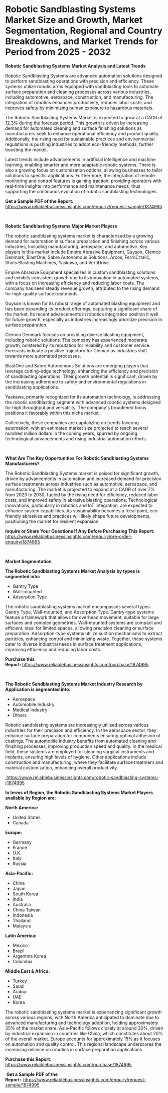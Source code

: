 <p><h1>Robotic Sandblasting Systems Market Size and Growth, Market Segmentation, Regional and Country Breakdowns, and Market Trends for Period from 2025 -  2032</h1></p><p><strong>Robotic Sandblasting Systems Market Analysis and Latest Trends</strong></p>
<p><p>Robotic Sandblasting Systems are advanced automation solutions designed to perform sandblasting operations with precision and efficiency. These systems utilize robotic arms equipped with sandblasting tools to automate surface preparation and cleaning processes across various industries, including automotive, aerospace, construction, and manufacturing. The integration of robotics enhances productivity, reduces labor costs, and improves safety by minimizing human exposure to hazardous materials.</p><p>The Robotic Sandblasting Systems Market is expected to grow at a CAGR of 12.3% during the forecast period. This growth is driven by increasing demand for automated cleaning and surface finishing solutions as manufacturers seek to enhance operational efficiency and product quality. Additionally, the rising need for sustainable practices and environmental regulations is pushing industries to adopt eco-friendly methods, further boosting the market.</p><p>Latest trends include advancements in artificial intelligence and machine learning, enabling smarter and more adaptable robotic systems. There is also a growing focus on customization options, allowing businesses to tailor solutions to specific applications. Furthermore, the integration of remote monitoring and control features is gaining traction, providing operators with real-time insights into performance and maintenance needs, thus supporting the continuous evolution of robotic sandblasting technologies.</p></p>
<p><strong>Get a Sample PDF of the Report:&nbsp;</strong> <a href="https://www.reliablebusinessinsights.com/enquiry/request-sample/1874995?utm_campaign=3299&utm_medium=2&utm_source=Github&utm_content=ia&utm_term=12042025&utm_id=robotic-sandblasting-systems">https://www.reliablebusinessinsights.com/enquiry/request-sample/1874995</a></p>
<p>&nbsp;</p>
<p><strong>Robotic Sandblasting Systems Major Market Players</strong></p>
<p><p>The robotic sandblasting systems market is characterized by a growing demand for automation in surface preparation and finishing across various industries, including manufacturing, aerospace, and automotive. Key players in this market include Empire Abrasive Equipment, Guyson, Clemco Denmark, BlastOne, Sabre Autonomous Solutions, Arcos, FerroČrtalič, Shots Blasting Machines, Yaskawa, and VertiDrive.</p><p>Empire Abrasive Equipment specializes in custom sandblasting solutions and exhibits consistent growth due to its innovation in automated systems, with a focus on increasing efficiency and reducing labor costs. The company has seen steady revenue growth, attributed to the rising demand for high-quality surface treatments.</p><p>Guyson is known for its robust range of automated blasting equipment and has been expanding its product offerings, capturing a significant share of the market. Its recent advancements in robotics integration position it well for future growth, especially as industries increasingly prioritize precision in surface preparation.</p><p>Clemco Denmark focuses on providing diverse blasting equipment, including robotic solutions. The company has experienced moderate growth, bolstered by its reputation for reliability and customer service. Forecasts indicate a positive trajectory for Clemco as industries shift towards more automated processes.</p><p>BlastOne and Sabre Autonomous Solutions are emerging players that leverage cutting-edge technology, enhancing the efficiency and precision of sandblasting operations. Their growth potential is significant, driven by the increasing adherence to safety and environmental regulations in sandblasting applications.</p><p>Yaskawa, primarily recognized for its automation technology, is addressing the robotic sandblasting segment with advanced robotic systems designed for high throughput and versatility. The company's broadened focus positions it favorably within this niche market.</p><p>Collectively, these companies are capitalizing on trends favoring automation, with an estimated market size projected to reach several hundred million dollars in the coming years, spurred by ongoing technological advancements and rising industrial automation efforts.</p></p>
<p>&nbsp;</p>
<p><strong>What Are The Key Opportunities For Robotic Sandblasting Systems Manufacturers?</strong></p>
<p><p>The Robotic Sandblasting Systems market is poised for significant growth, driven by advancements in automation and increased demand for precision surface treatments across industries such as automotive, aerospace, and manufacturing. The market is projected to expand at a CAGR of over 7% from 2023 to 2030, fueled by the rising need for efficiency, reduced labor costs, and improved safety in abrasive blasting operations. Technological innovations, particularly in robotics and IoT integration, are expected to enhance system capabilities. As sustainability becomes a focal point, eco-friendly abrasives and practices will likely shape future developments, positioning the market for resilient expansion.</p></p>
<p><strong>Inquire or Share Your Questions If Any Before Purchasing This Report:</strong> <a href="https://www.reliablebusinessinsights.com/enquiry/pre-order-enquiry/1874995?utm_campaign=3299&utm_medium=2&utm_source=Github&utm_content=ia&utm_term=12042025&utm_id=robotic-sandblasting-systems">https://www.reliablebusinessinsights.com/enquiry/pre-order-enquiry/1874995</a></p>
<p>&nbsp;</p>
<p><strong>Market Segmentation</strong></p>
<p><strong>The Robotic Sandblasting Systems Market Analysis by types is segmented into:</strong></p>
<p><ul><li>Gantry Type</li><li>Wall-mounted</li><li>Adsorption Type</li></ul></p>
<p><p>The robotic sandblasting systems market encompasses several types: Gantry Type, Wall-mounted, and Adsorption Type. Gantry-type systems feature a framework that allows for overhead movement, suitable for large surfaces and complex geometries. Wall-mounted systems are compact and efficient, ideal for limited spaces, allowing precision cleaning or surface preparation. Adsorption-type systems utilize suction mechanisms to extract particles, enhancing control and minimizing waste. Together, these systems cater to diverse industrial needs in surface treatment applications, improving efficiency and reducing labor costs.</p></p>
<p><strong>Purchase this Report:&nbsp;</strong><a href="https://www.reliablebusinessinsights.com/purchase/1874995?utm_campaign=3299&utm_medium=2&utm_source=Github&utm_content=ia&utm_term=12042025&utm_id=robotic-sandblasting-systems">https://www.reliablebusinessinsights.com/purchase/1874995</a></p>
<p>&nbsp;</p>
<p><strong>The Robotic Sandblasting Systems Market Industry Research by Application is segmented into:</strong></p>
<p><ul><li>Aerospace</li><li>Automobile Industry</li><li>Medical Industry</li><li>Others</li></ul></p>
<p><p>Robotic sandblasting systems are increasingly utilized across various industries for their precision and efficiency. In the aerospace sector, they enhance surface preparation for components ensuring optimal adhesion of coatings. The automobile industry benefits from automated cleaning and finishing processes, improving production speed and quality. In the medical field, these systems are employed for cleaning surgical instruments and implants, ensuring high levels of hygiene. Other applications include construction and manufacturing, where they facilitate surface treatment and material customization, enhancing overall productivity.</p></p>
<p><a href="https://www.reliablebusinessinsights.com/robotic-sandblasting-systems-r1874995?utm_campaign=3299&utm_medium=2&utm_source=Github&utm_content=ia&utm_term=12042025&utm_id=robotic-sandblasting-systems">&nbsp;https://www.reliablebusinessinsights.com/robotic-sandblasting-systems-r1874995</a></p>
<p><strong>In terms of Region, the Robotic Sandblasting Systems Market Players available by Region are:</strong></p>
<p>
    <p> <strong> North America: </strong>
        <ul>
            <li>United States</li>
            <li>Canada</li>
        </ul>
        </p> 
    <p> <strong> Europe: </strong>
        <ul>
            <li>Germany</li>
            <li>France</li>
            <li>U.K.</li>
            <li>Italy</li>
            <li>Russia</li>
        </ul>
        </p> 
    <p> <strong> Asia-Pacific: </strong>
        <ul>
            <li>China</li>
            <li>Japan</li>
            <li>South Korea</li>
            <li>India</li>
            <li>Australia</li>
            <li>China Taiwan</li>
            <li>Indonesia</li>
            <li>Thailand</li>
            <li>Malaysia</li>
        </ul>
        </p> 
    <p> <strong> Latin America: </strong>
        <ul>
            <li>Mexico</li>
            <li>Brazil</li>
            <li>Argentina Korea</li>
            <li>Colombia</li>
        </ul>
        </p> 
    <p> <strong> Middle East & Africa: </strong>
        <ul>
            <li>Turkey</li>
            <li>Saudi</li>
            <li>Arabia</li>
            <li>UAE</li>
            <li>Korea</li>
        </ul>
    </p>
    </p>
<p><p>The robotic sandblasting systems market is experiencing significant growth across various regions, with North America anticipated to dominate due to advanced manufacturing and technology adoption, holding approximately 35% of the market share. Asia-Pacific follows closely at around 30%, driven by industrial expansion in countries like China, which constitutes about 20% of the overall market. Europe accounts for approximately 15% as it focuses on automation and quality control. This regional landscape underscores the increasing reliance on robotics in surface preparation applications.</p></p>
<p><strong>Purchase this Report: </strong><a href="https://www.reliablebusinessinsights.com/purchase/1874995?utm_campaign=3299&utm_medium=2&utm_source=Github&utm_content=ia&utm_term=12042025&utm_id=robotic-sandblasting-systems">https://www.reliablebusinessinsights.com/purchase/1874995</a></p>
<p>&nbsp;<strong>Get a Sample PDF of the Report:&nbsp;&nbsp;</strong><a href="https://www.reliablebusinessinsights.com/enquiry/request-sample/1874995?utm_campaign=3299&utm_medium=2&utm_source=Github&utm_content=ia&utm_term=12042025&utm_id=robotic-sandblasting-systems">https://www.reliablebusinessinsights.com/enquiry/request-sample/1874995</a></p>
<p><strong></strong></p>
<p><p></p><p></p><p></p></p>